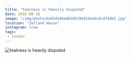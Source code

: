 ```yaml
---
title: "tealness is heavily disputed"
date: 2016-08-18
image: "/img/photo/6eb5d16be06305396454eddc0cd74db2.jpg"
location: "Zetland House"
instagram: true
tags:
 - london
---
```


![tealness is heavily disputed](/img/photo/6eb5d16be06305396454eddc0cd74db2.jpg)
